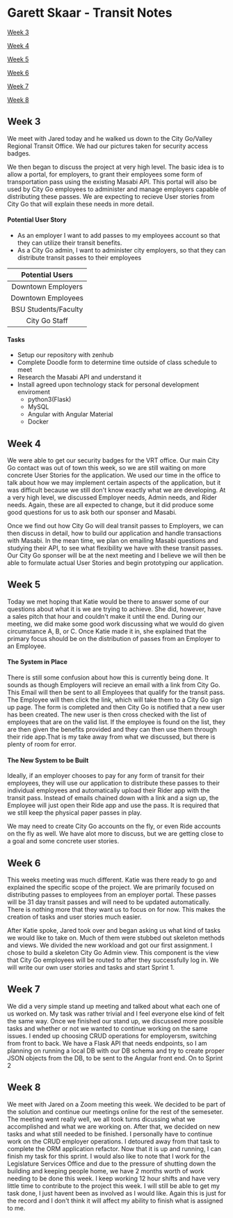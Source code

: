 # Garett Skaar - Transit Notes

[Week 3](#week-3)

[Week 4](#week-4)

[Week 5](#week-5)

[Week 6](#week-6)

[Week 7](#week-7)

[Week 8](#week-8)

## Week 3

We meet with Jared today and he walked us down to the City Go/Valley Regional Transit Office. We had our pictures taken for security access badges.

We then began to discuss the project at very high level. The basic idea is to allow a portal, for employers, to grant their employees some form of transportation pass using the existing Masabi API. This portal will also be used by City Go employees to administer and manage employers capable of distributing these passes. We are expecting to recieve User stories from City Go that will explain these needs in more detail.

#### Potential User Story
* As an employer I want to add passes to my employees account so that they can utilize their transit benefits.
* As a City Go admin, I want to administer city employers, so that they can distribute transit passes to their employees

| Potential Users 	   |
| :-------------------:|
| Downtown Employers   | 
| Downtown Employees   |
| BSU Students/Faculty |
| City Go Staff 	   |

#### Tasks

* Setup our repository with zenhub
* Complete Doodle form to determine time outside of class schedule to meet
* Research the Masabi API and understand it
* Install agreed upon technology stack for personal development enviroment
  * python3(Flask)
  * MySQL
  * Angular with Angular Material
  * Docker

## Week 4

We were able to get our security badges for the VRT office. Our main City Go contact was out of town this week, so we are still waiting on more concrete User Stories for the application. We used our time in the office to talk about how we may implement certain aspects of the application, but it was difficult because we still don't know exactly what we are developing. At a very high level, we discussed Employer needs, Admin needs, and Rider needs. Again, these are all expected to change, but it did produce some good questions for us to ask both our sponser and Masabi.

Once we find out how City Go will deal transit passes to Employers, we can then discuss in detail, how to build our application and handle transactions with Masabi. In the mean time, we plan on emailing Masabi questions and studying their API, to see what flexibility we have with these transit passes. Our City Go sponser will be at the next meeting and I believe we will then be able to formulate actual User Stories and begin prototyping our application.

## Week 5

Today we met hoping that Katie would be there to answer some of our questions about what it is we are trying to achieve. She did, however, have a sales pitch that hour and couldn't make it until the end. During our meeting, we did make some good work discussing what we would do given circumstance A, B, or C. Once Katie made it in, she explained that the primary focus should be on the distribution of passes from an Employer to an Employee.

#### The System in Place

There is still some confusion about how this is currently being done. It sounds as though Employers will recieve an email with a link from City Go. This Email will then be sent to all Employees that qualify for the transit pass. The Employee will then click the link, which will take them to a City Go sign up page. The form is completed and then City Go is notified that a new user has been created. The new user is then cross checked with the list of employees that are on the valid list. If the employee is found on the list, they are then given the benefits provided and they can then use them through their ride app.That is my take away from what we discussed, but there is plenty of room for error.

#### The New System to be Built

Ideally, if an employer chooses to pay for any form of transit for their employees, they will use our application to distribute these passes to their individual employees and automatically upload their Rider app with the transit pass. Instead of emails chained down with a link and a sign up, the Employee will just open their Ride app and use the pass. It is required that we still keep the physical paper passes in play. 

We may need to create City Go accounts on the fly, or even Ride accounts on the fly as well. We have alot more to discuss, but we are getting close to a goal and some concrete user stories.

## Week 6

This weeks meeting was much different. Katie was there ready to go and explained the specific scope of the project. We are primarily focused on distributing passes to employees from an employer portal. These passes will be 31 day transit passes and will need to be updated automatically. There is nothing more that they want us to focus on for now. This makes the creation of tasks and user stories much easier.

After Katie spoke, Jared took over and began asking us what kind of tasks we would like to take on. Much of them were stubbed out skeleton methods and views. We divided the new workload and got our first assignment. I chose to build a skeleton City Go Admin view. This component is the view that City Go employees will be routed to after they successfully log in. We will write our own user stories and tasks and start Sprint 1.

## Week 7

We did a very simple stand up meeting and talked about what each one of us worked on. My task was rather trivial and I feel everyone else kind of felt the same way.  Once we finished our stand up, we discussed more possible tasks and whether or not we wanted to continue working on the same issues. I ended up choosing CRUD operations for employersm, switching from front to back. We have a Flask API that needs endpoints, so I am planning on running a local DB with our DB schema and try to create proper JSON objects from the DB, to be sent to the Angular front end. On to Sprint 2

## Week 8

We meet with Jared on a Zoom meeting this week. We decided to be part of the solution and continue our meetings online for the rest of the semeseter. The meeting went really well, we all took turns dicussing what we accomplished and what we are working on. After that, we decided on new tasks and what still needed to be finished. I personally have to continue work on the CRUD employer operations. I detoured away from that task to complete the ORM application refactor. Now that it is up and running, I can finish my task for this sprint. I would also like to note that I work for the Legislature Services Office and due to the pressure of shutting down the building and keeping people home, we have 2 months worth of work needing to be done this week. I keep working 12 hour shifts and have very little time to contribute to the project this week. I will still be able to get my task done, I just havent been as involved as I would like. Again this is just for the record and I don't think it will affect my ability to finish what is assigned to me.
